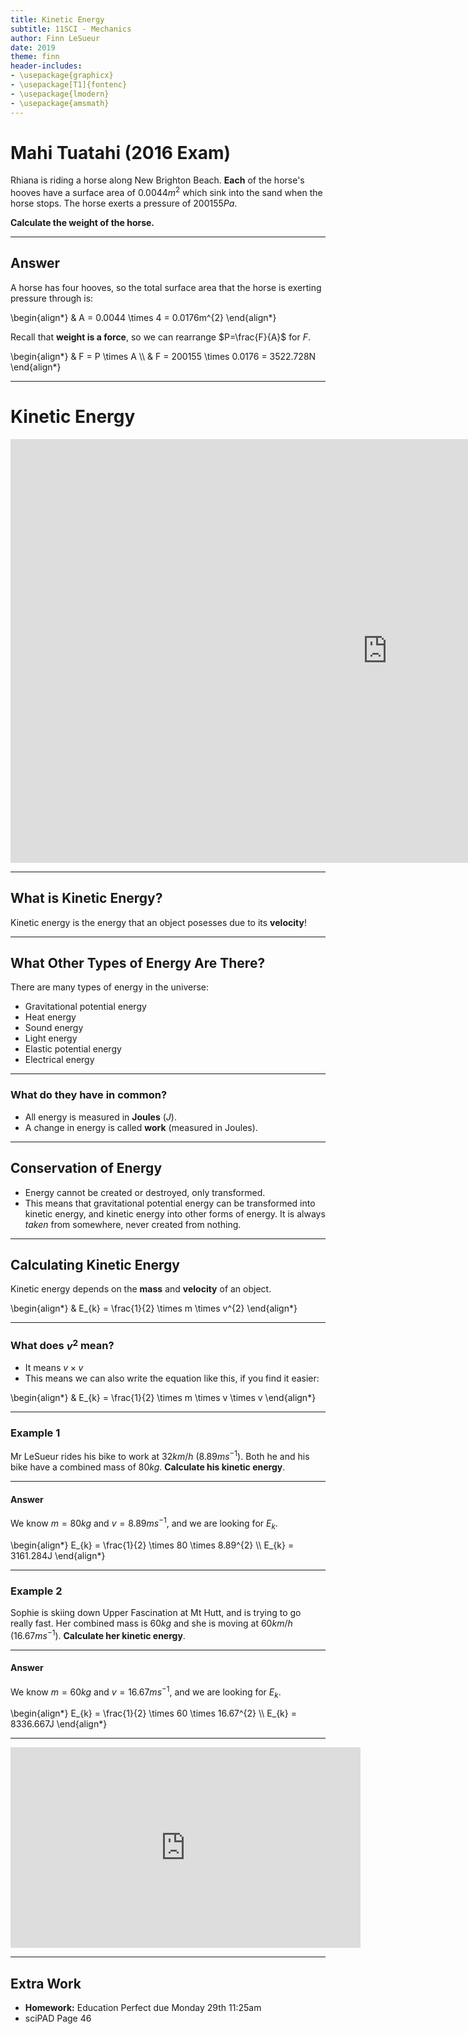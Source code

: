 ```yaml
---
title: Kinetic Energy
subtitle: 11SCI - Mechanics
author: Finn LeSueur
date: 2019
theme: finn
header-includes:
- \usepackage{graphicx}
- \usepackage[T1]{fontenc}
- \usepackage{lmodern}
- \usepackage{amsmath}
---
```


# Mahi Tuatahi (2016 Exam)

Rhiana is riding a horse along New Brighton Beach. __Each__ of the horse's hooves have a surface area of $0.0044m^{2}$ which sink into the sand when the horse stops. The horse exerts a pressure of $200155Pa$.

__Calculate the weight of the horse.__


---

## Answer

A horse has four hooves, so the total surface area that the horse is exerting pressure through is:

\begin{align*}
    & A = 0.0044 \times 4 = 0.0176m^{2}
\end{align*}

Recall that  __weight is a force__, so we  can rearrange $P=\frac{F}{A}$ for $F$.

\begin{align*}
    & F = P \times A \\\\
    & F = 200155 \times 0.0176 = 3522.728N
\end{align*}

---

# Kinetic Energy

<iframe width="1206" height="678" src="https://www.youtube.com/embed/PWNs7i4rEWA" frameborder="0" allow="accelerometer; autoplay; encrypted-media; gyroscope; picture-in-picture" allowfullscreen></iframe>

---

## What is Kinetic Energy?

Kinetic energy is the energy that an object posesses due to its __velocity__!

---

## What Other Types of Energy Are There?

There are many types of energy in the universe:

- Gravitational potential energy
- Heat energy
- Sound energy
- Light energy
- Elastic potential energy
- Electrical energy

---

### What do they have in common?

- All energy is measured in __Joules__ ($J$).
- A change in energy is called __work__  (measured in Joules).

---

## Conservation of Energy

- Energy cannot be created or destroyed, only transformed.
- This means that gravitational potential energy can be transformed into kinetic energy, and kinetic energy into other forms of energy. It is always _taken_ from somewhere, never created from nothing.

---

## Calculating Kinetic Energy

Kinetic energy depends on the __mass__ and __velocity__ of an object.

\begin{align*}
    & E_{k} = \frac{1}{2} \times m \times v^{2}
\end{align*}

---

### What does $v^{2}$ mean?

- It means $v \times v$
- This means we can also write the equation like this, if you find it easier:

\begin{align*}
    & E_{k} = \frac{1}{2} \times m \times v \times v
\end{align*}

---

### Example 1

Mr LeSueur rides his bike to work at $32km/h$ ($8.89ms^{-1}$). Both he and his bike have a combined mass of $80kg$. __Calculate his kinetic energy__.

---

#### Answer

We know $m=80kg$ and $v=8.89ms^{-1}$, and we are looking for $E_{k}$.

\begin{align*}
    E_{k} = \frac{1}{2} \times 80 \times 8.89^{2} \\\\
    E_{k} = 3161.284J
\end{align*}

---

### Example 2

Sophie is skiing down Upper Fascination at Mt Hutt, and is trying to go really fast. Her combined mass is $60kg$ and she is moving at $60km/h$ ($16.67ms^{-1}$). __Calculate her kinetic energy__.

---

#### Answer

We know $m=60kg$ and $v=16.67ms^{-1}$, and we are looking for $E_{k}$.

\begin{align*}
    E_{k} = \frac{1}{2} \times 60 \times 16.67^{2} \\\\
    E_{k} = 8336.667J
\end{align*}

---

<iframe width="560" height="321" src="https://www.youtube.com/embed/dYw4meRWGd4" frameborder="0" allow="accelerometer; autoplay; encrypted-media; gyroscope; picture-in-picture" allowfullscreen></iframe>

---

## Extra Work

- __Homework:__ Education Perfect due Monday 29th 11:25am
- sciPAD Page 46
